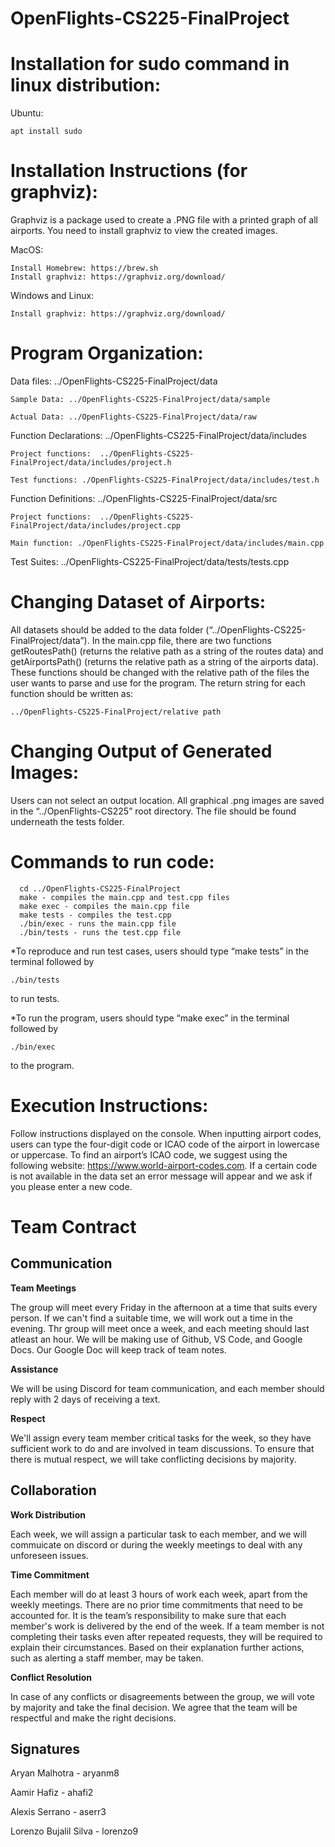 # OpenFlights-CS225-FinalProject

# Installation for sudo command in linux distribution:

Ubuntu:

	apt install sudo

# Installation Instructions (for graphviz):

Graphviz is a package used to create a .PNG file with a printed graph of all airports. You need to install graphviz to view the created images.

MacOS:

    Install Homebrew: https://brew.sh
    Install graphviz: https://graphviz.org/download/

Windows and Linux: 

    Install graphviz: https://graphviz.org/download/

# Program Organization: 

  Data files: ../OpenFlights-CS225-FinalProject/data
  
    Sample Data: ../OpenFlights-CS225-FinalProject/data/sample
    
    Actual Data: ../OpenFlights-CS225-FinalProject/data/raw

  Function Declarations: ../OpenFlights-CS225-FinalProject/data/includes
  
    Project functions:  ../OpenFlights-CS225-FinalProject/data/includes/project.h
    
    Test functions: ./OpenFlights-CS225-FinalProject/data/includes/test.h

  Function Definitions: ../OpenFlights-CS225-FinalProject/data/src
  
    Project functions:  ../OpenFlights-CS225-FinalProject/data/includes/project.cpp
    
    Main function: ./OpenFlights-CS225-FinalProject/data/includes/main.cpp

  Test Suites: ../OpenFlights-CS225-FinalProject/data/tests/tests.cpp

# Changing Dataset of Airports:

All datasets should be added to the data folder (“../OpenFlights-CS225-FinalProject/data”). In the main.cpp file, there are two functions getRoutesPath() (returns the relative path as a string of the routes data) and getAirportsPath() (returns the relative path as a string of the airports data). These functions should be changed with the relative path of the files the user wants to parse and use for the program. The return string for each function should be written as: 

    ../OpenFlights-CS225-FinalProject/relative path 

# Changing Output of Generated Images:

Users can not select an output location. All graphical .png images are saved in the “../OpenFlights-CS225” root directory. The file should be found underneath the tests folder.

# Commands to run code: 

	  cd ../OpenFlights-CS225-FinalProject
	  make - compiles the main.cpp and test.cpp files
	  make exec - compiles the main.cpp file
	  make tests - compiles the test.cpp
	  ./bin/exec - runs the main.cpp file 
	  ./bin/tests - runs the test.cpp file 

*To reproduce and run test cases, users should type “make tests” in the terminal followed by 

    ./bin/tests
    
to run tests.

*To run the program, users should type “make exec” in the terminal followed by 
    
    ./bin/exec 

to the program.

# Execution Instructions: 

Follow instructions displayed on the console. When inputting airport codes, users can type the four-digit code or ICAO code of the airport in lowercase or uppercase. To find an airport’s ICAO code, we suggest using the following website: https://www.world-airport-codes.com. If a certain code is not available in the data set an error message will appear and we ask if you please enter a new code.


# Team Contract

## Communication

**Team Meetings**

The group will meet every Friday in the afternoon at a time that suits every person. If we can't find a suitable time, we will work out a time in the evening. Thr group will meet once a week, and each meeting should last atleast an hour. We will be making use of Github, VS Code, and Google Docs. Our Google Doc will keep track of team notes.

**Assistance**

We will be using Discord for team communication, and each member should reply with 2 days of receiving a text.

**Respect**

We'll assign every team member critical tasks for the week, so they have sufficient work to do and are involved in team discussions. To ensure that there is mutual respect, we will take conflicting decisions by majority.

## Collaboration

**Work Distribution**

Each week, we will assign a particular task to each member, and we will commuicate on discord or during the weekly meetings to deal with any unforeseen issues.

**Time Commitment**

Each member will do at least 3 hours of work each week, apart from the weekly meetings. There are no prior time commitments that need to be accounted for. It is the team’s responsibility to make sure that each member's work is delivered by the end of the week. If a team member is not completing their tasks even after repeated requests, they will be required to explain their circumstances. Based on their explanation further actions, such as alerting a staff member, may be taken.

**Conflict Resolution**

In case of any conflicts or disagreements between the group, we will vote by majority and take the final decision. We agree that the team will be respectful and make the right decisions.

## Signatures

Aryan Malhotra - aryanm8

Aamir Hafiz - ahafi2

Alexis Serrano - aserr3

Lorenzo Bujalil Silva - lorenzo9
